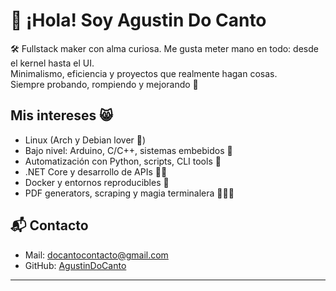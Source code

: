 # 👋 ¡Hola! Soy Agustin Do Canto

🛠️ Fullstack maker con alma curiosa. Me gusta meter mano en todo: desde el kernel hasta el UI.  
Minimalismo, eficiencia y proyectos que realmente hagan cosas.  
Siempre probando, rompiendo y mejorando 🚀

## Mis intereses 😸
- Linux (Arch y Debian lover 🐧)
- Bajo nivel: Arduino, C/C++, sistemas embebidos 👾
- Automatización con Python, scripts, CLI tools 🐍
- .NET Core y desarrollo de APIs 👨‍💻
- Docker y entornos reproducibles 🐋
- PDF generators, scraping y magia terminalera 🧙🏼‍♂️

## 📬 Contacto
- Mail: docantocontacto@gmail.com
- GitHub: [AgustinDoCanto](https://github.com/AgustinDoCanto)

---

